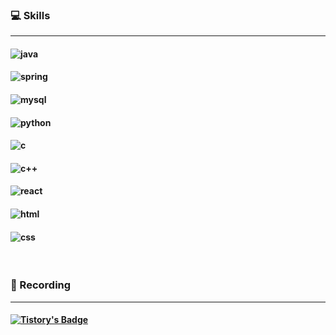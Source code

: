 ### 💻 Skills
------------
#### ![java](https://img.shields.io/badge/Java-ED8B00?style=for-the-badge&logo=openjdk&logoColor=white)
#### ![spring](https://img.shields.io/badge/Spring-6DB33F?style=for-the-badge&logo=spring&logoColor=white)
#### ![mysql](https://img.shields.io/badge/MySQL-00000F?style=for-the-badge&logo=mysql&logoColor=white)
#### ![python](https://img.shields.io/badge/Python-3776AB?style=for-the-badge&logo=python&logoColor=white)
#### ![c](https://img.shields.io/badge/C-00599C?style=for-the-badge&logo=c&logoColor=white)
#### ![c++](https://img.shields.io/badge/C%2B%2B-00599C?style=for-the-badge&logo=c%2B%2B&logoColor=white)
#### ![react](https://img.shields.io/badge/React-20232A?style=for-the-badge&logo=react&logoColor=61DAFB)
#### ![html](https://img.shields.io/badge/HTML-239120?style=for-the-badge&logo=html5&logoColor=white)
#### ![css](https://img.shields.io/badge/CSS-239120?&style=for-the-badge&logo=css3&logoColor=white)
<br/>



### 📝 Recording
------------
#### [![Tistory's Badge](https://github-readme-tistory-card.vercel.app/api/badge?name=Tistory&theme=dark)](https://chinkl.tistory.com)

<br/>
